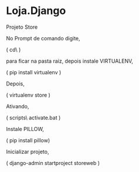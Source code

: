 # Loja.Django
Projeto Store

No Prompt de comando digite,

( cd\ )

para ficar na pasta raiz, depois instale VIRTUALENV,

( pip install virtualenv )

Depois,

( virtualenv store )

Ativando,

( scripts\ activate.bat )

Instale PILLOW,

( pip install pillow)

Inicializar projeto,

( django-admin startproject storeweb )







